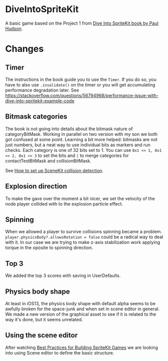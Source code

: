 # DiveIntoSpriteKit
A basic game based on the Project 1 from [Dive Into SpriteKit book by Paul Hudson](https://www.hackingwithswift.com/store/dive-into-spritekit).

# Changes

## Timer

The instructions in the book guide you to use the `Timer`. If you do so, you have to also use `.invalidate()` on the timer or you will get accumulating performance degradation later. See https://stackoverflow.com/questions/56794968/performance-issue-with-dive-into-spritekit-example-code

## Bitmask categories

The book is not going into details about the bitmask nature of categoryBitMask. Working in parallel on two version with my son we both got confused at some point. Learning a bit more helped: bitmasks are not just numbers, but a neat way to use individual bits as markers and run checks. Each category is one of 32 bits set to 1. You can use `0x1 << 1, 0x1 << 2, 0x1 << 3` to set the bits and `|` to merge categories for contactTestBitMask and collisionBitMask. 

See [How to set up SceneKit collision detection](https://stackoverflow.com/questions/27372138/how-to-set-up-scenekit-collision-detection/27389834#27389834).

## Explosion direction
To make the gave over the moment a bit nicer, we set the velocity of the node player collided with to the explosion particle effect.

## Spinning

When we allowed a player to survive collisions spinning became a problem. `player.physicsBody?.allowsRotation = false` could be a radical way to deal with it. In our case we are trying to make z-axis stabilization work applying torque in the oposite to spinning direction. 

## Top 3
We added the top 3 scores with saving in UserDefaults.

## Physics body shape
At least in iOS13, the physics body shape with default alpha seems to be awfully broken for the space-junk and when set in scene editor in general. We made a new version of the graphical asset to see if it is related to the way it's done, but it seems unrelated.

## Using the scene editor
After watching [Best Practices for Building SpriteKit Games](https://developer.apple.com/videos/play/wwdc2014/608/) we are looking into using Scene editor to define the basic structure.
